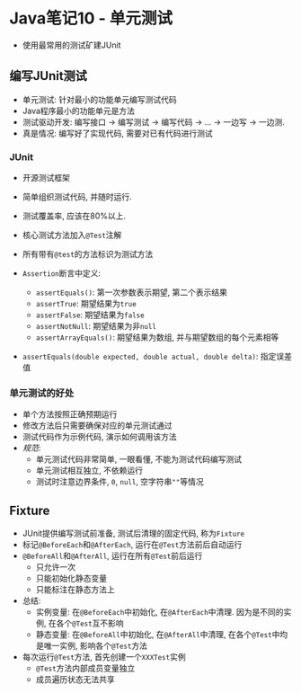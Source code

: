 # Java笔记10 - 单元测试

* 使用最常用的测试矿建JUnit

## 编写JUnit测试

* 单元测试: 针对最小的功能单元编写测试代码
* Java程序最小的功能单元是方法
* 测试驱动开发: 编写接口 -> 编写测试 -> 编写代码 -> ... -> 一边写 -> 一边测.
* 真是情况: 编写好了实现代码, 需要对已有代码进行测试

### JUnit

* 开源测试框架
* 简单组织测试代码, 并随时运行.
* 测试覆盖率, 应该在80%以上.

* 核心测试方法加入`@Test`注解
* 所有带有`@test`的方法标识为测试方法
* `Assertion`断言中定义:
  * `assertEquals()`: 第一次参数表示期望, 第二个表示结果
  * `assertTrue`: 期望结果为`true`
  * `assertFalse`: 期望结果为`false`
  * `assertNotNull`: 期望结果为非`null`
  * `assertArrayEquals()`: 期望结果为数组, 并与期望数组的每个元素相等
* `assertEquals(double expected, double actual, double delta)`: 指定误差值

### 单元测试的好处

* 单个方法按照正确预期运行
* 修改方法后只需要确保对应的单元测试通过
* 测试代码作为示例代码, 演示如何调用该方法
* *规范*:
  * 单元测试代码非常简单, 一眼看懂, 不能为测试代码编写测试
  * 单元测试相互独立, 不依赖运行
  * 测试时注意边界条件, `0`, `null`, 空字符串`""`等情况

## Fixture

* JUnit提供编写测试前准备, 测试后清理的固定代码, 称为`Fixture`
* 标记`@BeforeEach`和`@AfterEach`, 运行在`@Test`方法前后自动运行
* `@BeforeAll`和`@AfterAll`, 运行在所有`@Test`前后运行
  * 只允许一次
  * 只能初始化静态变量
  * 只能标注在静态方法上
* 总结:
  * 实例变量: 在`@BeforeEach`中初始化, 在`@AfterEach`中清理. 因为是不同的实例, 在各个`@Test`互不影响
  * 静态变量: 在`@BeforeAll`中初始化, 在`@AfterAll`中清理, 在各个`@Test`中均是唯一实例, 影响各个`@Test`方法
* 每次运行`@Test`方法, 首先创建一个`XXXTest`实例
  * `@Test`方法内部成员变量独立
  * 成员遍历状态无法共享
